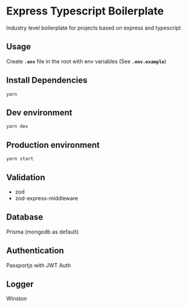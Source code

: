 # Express Typescript Boilerplate

Industry level boilerplate for projects based on express and typescript

## Usage

Create **`.env`** file in the root with env variables (See **`.env.example`**)

## Install Dependencies

```console
yarn
```

## Dev environment

```console
yarn dev
```

## Production environment

```console
yarn start
```

## Validation

- zod
- zod-express-middleware

## Database

Prisma (mongodb as default)

## Authentication

Passportjs with JWT Auth

## Logger

Winston
